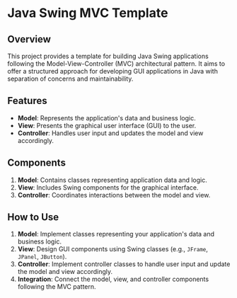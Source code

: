# Java Swing MVC Template

## Overview
This project provides a template for building Java Swing applications following the Model-View-Controller (MVC) architectural pattern. It aims to offer a structured approach for developing GUI applications in Java with separation of concerns and maintainability.

## Features
- **Model**: Represents the application's data and business logic.
- **View**: Presents the graphical user interface (GUI) to the user.
- **Controller**: Handles user input and updates the model and view accordingly.

## Components
1. **Model**: Contains classes representing application data and logic.
2. **View**: Includes Swing components for the graphical interface.
3. **Controller**: Coordinates interactions between the model and view.

## How to Use
1. **Model**: Implement classes representing your application's data and business logic.
2. **View**: Design GUI components using Swing classes (e.g., `JFrame`, `JPanel`, `JButton`).
3. **Controller**: Implement controller classes to handle user input and update the model and view accordingly.
4. **Integration**: Connect the model, view, and controller components following the MVC pattern.
